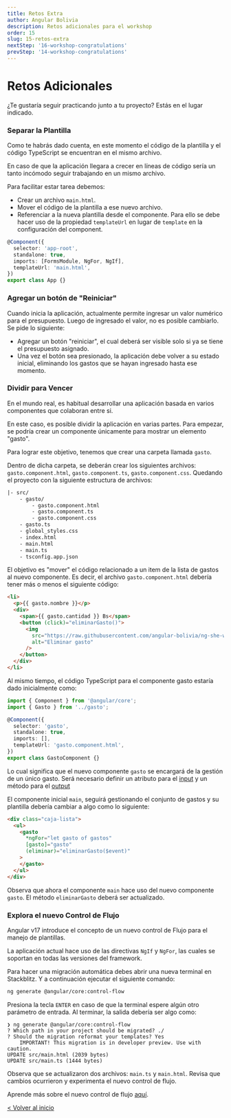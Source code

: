 ```yaml
---
title: Retos Extra
author: Angular Bolivia
description: Retos adicionales para el workshop
order: 15
slug: 15-retos-extra
nextStep: '16-workshop-congratulations'
prevStep: '14-workshop-congratulations'
---
```


# Retos Adicionales

¿Te gustaría seguir practicando junto a tu proyecto? Estás en el lugar indicado.

### Separar la Plantilla

Como te habrás dado cuenta, en este momento el código de la plantilla y el código TypeScript se encuentran en el mismo archivo.

En caso de que la aplicación llegara a crecer en líneas de código sería un tanto incómodo seguir trabajando en un mismo archivo.

Para facilitar estar tarea debemos:

- Crear un archivo `main.html`.
- Mover el código de la plantilla a ese nuevo archivo.
- Referenciar a la nueva plantilla desde el componente. Para ello se debe hacer uso de la propiedad `templateUrl` en lugar de `template` en la configuración del component.

```ts
@Component({
  selector: 'app-root',
  standalone: true,
  imports: [FormsModule, NgFor, NgIf],
  templateUrl: 'main.html',
})
export class App {}
```

### Agregar un botón de "Reiniciar"

Cuando inicia la aplicación, actualmente permite ingresar un valor numérico para el presupuesto. Luego de ingresado el valor, no es posible cambiarlo. Se pide lo siguiente:

- Agregar un botón "reiniciar", el cual deberá ser visible solo si ya se tiene el presupuesto asignado.
- Una vez el botón sea presionado, la aplicación debe volver a su estado inicial, eliminando los gastos que se hayan ingresado hasta ese momento.

### Dividir para Vencer

En el mundo real, es habitual desarrollar una aplicación basada en varios componentes que colaboran entre si.

En este caso, es posible dividir la aplicación en varias partes. Para empezar, se podría crear un componente únicamente para mostrar un elemento "gasto".

Para lograr este objetivo, tenemos que crear una carpeta llamada `gasto`.

Dentro de dicha carpeta, se deberán crear los siguientes archivos: `gasto.component.html`, `gasto.component.ts`, `gasto.component.css`. Quedando el proyecto con la siguiente estructura de archivos:

```txt
|- src/
    - gasto/
        - gasto.component.html
        - gasto.component.ts
        - gasto.component.css
    - gasto.ts
    - global_styles.css
    - index.html
    - main.html
    - main.ts
    - tsconfig.app.json
```

El objetivo es "mover" el código relacionado a un item de la lista de gastos al nuevo componente. Es decir, el archivo `gasto.component.html` debería tener más o menos el siguiente código:

```html
<li>
  <p>{{ gasto.nombre }}</p>
  <div>
    <span>{{ gasto.cantidad }} Bs</span>
    <button (click)="eliminarGasto()">
      <img
        src="https://raw.githubusercontent.com/angular-bolivia/ng-she-workshop/develop/src/assets/trash-icon.svg"
        alt="Eliminar gasto"
      />
    </button>
  </div>
</li>
```

Al mismo tiempo, el código TypeScript para el componente gasto estaría dado inicialmente como:

```ts
import { Component } from '@angular/core';
import { Gasto } from '../gasto';

@Component({
  selector: 'gasto',
  standalone: true,
  imports: [],
  templateUrl: 'gasto.component.html',
})
export class GastoComponent {}
```

Lo cual significa que el nuevo componente `gasto` se encargará de la gestión de un único gasto. Será necesario definir un atributo para el [input](https://angular.dev/guide/components/inputs) y un método para el [output](https://angular.dev/guide/components/outputs)

El componente inicial `main`, seguirá gestionando el conjunto de gastos y su plantilla debería cambiar a algo como lo siguiente:

```html
<div class="caja-lista">
  <ul>
    <gasto
      *ngFor="let gasto of gastos"
      [gasto]="gasto"
      (eliminar)="eliminarGasto($event)"
    >
    </gasto>
  </ul>
</div>
```

Observa que ahora el componente `main` hace uso del nuevo componente `gasto`. El método `eliminarGasto` deberá ser actualizado.

### Explora el nuevo Control de Flujo

Angular v17 introduce el concepto de un nuevo control de Flujo para el manejo de plantillas.

La aplicación actual hace uso de las directivas `NgIf` y `NgFor`, las cuales se soportan en todas las versiones del framework.

Para hacer una migración automática debes abrir una nueva terminal en Stackblitz. Y a continuación ejecutar el siguiente comando:

```bash
ng generate @angular/core:control-flow
```

Presiona la tecla `ENTER` en caso de que la terminal espere algún otro parámetro de entrada. Al terminar, la salida debería ser algo como:

```text
❯ ng generate @angular/core:control-flow
? Which path in your project should be migrated? ./
? Should the migration reformat your templates? Yes
    IMPORTANT! This migration is in developer preview. Use with caution.
UPDATE src/main.html (2039 bytes)
UPDATE src/main.ts (1444 bytes)
```

Observa que se actualizaron dos archivos: `main.ts` y `main.html`. Revisa que cambios ocurrieron y experimenta el nuevo control de flujo.

Aprende más sobre el nuevo control de flujo [aquí](https://angular.dev/guide/templates/control-flow).

[< Volver al inicio](/blog/01-workshop-welcome)
